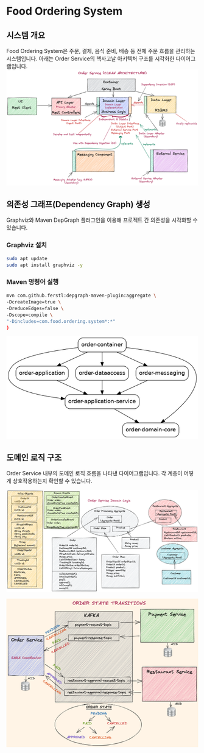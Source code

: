# Food Ordering System

## 시스템 개요

Food Ordering System은 주문, 결제, 음식 준비, 배송 등 전체 주문 흐름을 관리하는 시스템입니다.
아래는 Order Service의 헥사고날 아키텍처 구조를 시각화한 다이어그램입니다.
![order-service-hexagonal-section-2-share.png](images/order-service-hexagonal-section-2-share.png)

## 의존성 그래프(Dependency Graph) 생성

Graphviz와 Maven DepGraph 플러그인을 이용해 프로젝트 간 의존성을 시각화할 수 있습니다.

### Graphviz 설치
```bash
sudo apt update
sudo apt install graphviz -y
```
### Maven 명령어 실행
```bash
mvn com.github.ferstl:depgraph-maven-plugin:aggregate \
-DcreateImage=true \
-DreduceEdges=false \
-Dscope=compile \
"-Dincludes=com.food.ordering.system*:*"
)
```

![dependency-graph.png](images/dependency-graph.png)


## 도메인 로직 구조
Order Service 내부의 도메인 로직 흐름을 나타낸 다이어그램입니다.
각 계층이 어떻게 상호작용하는지 확인할 수 있습니다.

![order-service-domain-logic-oncourse.png](images/order-service-domain-logic-oncourse.png)

![order-state-transitions.png](images/order-state-transitions.png)